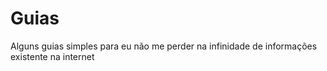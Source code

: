 # Guias
Alguns guias simples para eu não me perder na infinidade de informações existente na internet
